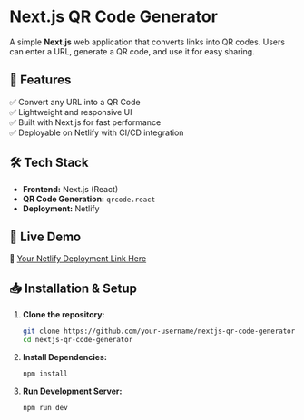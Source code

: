 # Next.js QR Code Generator

A simple **Next.js** web application that converts links into QR codes. Users can enter a URL, generate a QR code, and use it for easy sharing.

## 🚀 Features
✅ Convert any URL into a QR Code  
✅ Lightweight and responsive UI  
✅ Built with Next.js for fast performance  
✅ Deployable on Netlify with CI/CD integration  

## 🛠 Tech Stack
- **Frontend:** Next.js (React)
- **QR Code Generation:** `qrcode.react`
- **Deployment:** Netlify

## 📌 Live Demo
🔗 [Your Netlify Deployment Link Here](#)

## 📥 Installation & Setup

1. **Clone the repository:**
   ```bash
   git clone https://github.com/your-username/nextjs-qr-code-generator.git
   cd nextjs-qr-code-generator

2. **Install Dependencies:**
   ```bash
   npm install

3. **Run Development Server:**
   ```bash
   npm run dev

